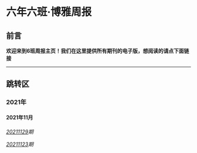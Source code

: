# 六年六班·博雅周报

## 前言

**欢迎来到6班周报主页！我们在这里提供所有期刊的电子版，想阅读的请点下面链接**

---

## 跳转区
### 2021年
#### 2021年11月

*[20211129](https://weekly-news-class6.github.io/20211129)期*

*[20211123](https://weekly-news-class6.github.io/20211123)期*
